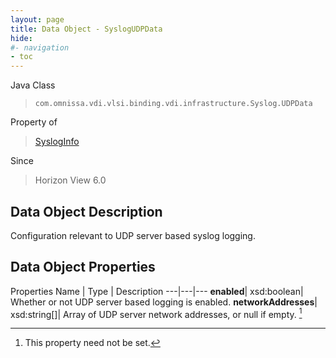 ```yaml
---
layout: page
title: Data Object - SyslogUDPData
hide:
#- navigation
- toc
---
```






Java Class
> `com.omnissa.vdi.vlsi.binding.vdi.infrastructure.Syslog.UDPData`

Property of
> [SyslogInfo](vdi.infrastructure.Syslog.SyslogInfo.md#field_detail)

Since
> Horizon View 6.0


## Data Object Description

Configuration relevant to UDP server based syslog logging.

## Data Object Properties
Properties
Name |  Type |  Description
---|---|---
**enabled**|  xsd:boolean|  Whether or not UDP server based logging is enabled.
**networkAddresses**|  xsd:string[]|  Array of UDP server network addresses, or null if empty. [^1]


 


[^1]: This property need not be set.